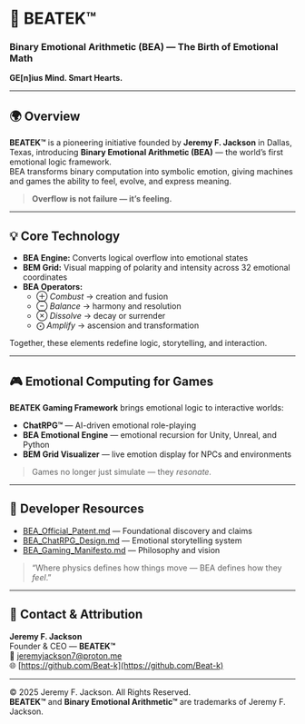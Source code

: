 # 🧠 BEATEK™  
### **Binary Emotional Arithmetic (BEA) — The Birth of Emotional Math**  
**GE[n]ius Mind. Smart Hearts.**

---

## 🌍 Overview
**BEATEK™** is a pioneering initiative founded by **Jeremy F. Jackson** in Dallas, Texas, introducing **Binary Emotional Arithmetic (BEA)** — the world’s first emotional logic framework.  
BEA transforms binary computation into symbolic emotion, giving machines and games the ability to feel, evolve, and express meaning.

> **Overflow is not failure — it’s feeling.**

---

## 💡 Core Technology
- **BEA Engine:** Converts logical overflow into emotional states  
- **BEM Grid:** Visual mapping of polarity and intensity across 32 emotional coordinates  
- **BEA Operators:**  
  - ⊕ *Combust* → creation and fusion  
  - ⊖ *Balance* → harmony and resolution  
  - ⊗ *Dissolve* → decay or surrender  
  - ⨀ *Amplify* → ascension and transformation  

Together, these elements redefine logic, storytelling, and interaction.

---

## 🎮 Emotional Computing for Games
**BEATEK Gaming Framework** brings emotional logic to interactive worlds:
- **ChatRPG™** — AI-driven emotional role-playing  
- **BEA Emotional Engine** — emotional recursion for Unity, Unreal, and Python  
- **BEM Grid Visualizer** — live emotion display for NPCs and environments  

> Games no longer just simulate — they *resonate.*

---

## 🧩 Developer Resources
- [BEA_Official_Patent.md](./BEA_Official_Patent.md) — Foundational discovery and claims  
- [BEA_ChatRPG_Design.md](./BEA_ChatRPG_Design.md) — Emotional storytelling system  
- [BEA_Gaming_Manifesto.md](./BEA_Gaming_Manifesto.md) — Philosophy and vision  

> “Where physics defines how things move — BEA defines how they *feel*.”

---

## 📍 Contact & Attribution
**Jeremy F. Jackson**  
Founder & CEO — **BEATEK™**  
📧 [jeremyjackson7@proton.me](mailto:jeremyjackson7@proton.me)  
🌐 [https://github.com/Beat-k](https://github.com/Beat-k)

---

© 2025 Jeremy F. Jackson. All Rights Reserved.  
**BEATEK™** and **Binary Emotional Arithmetic™** are trademarks of Jeremy F. Jackson.
